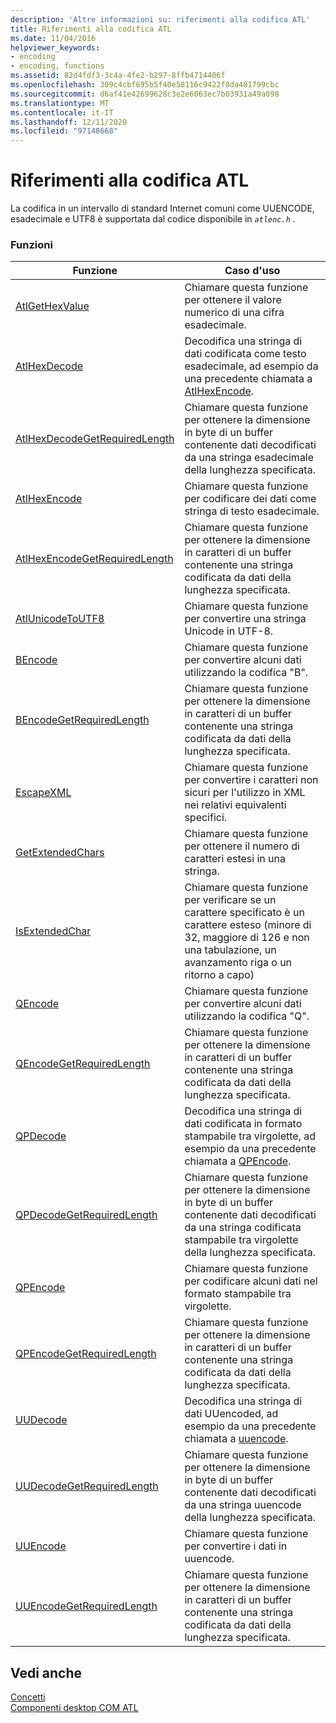 ```yaml
---
description: 'Altre informazioni su: riferimenti alla codifica ATL'
title: Riferimenti alla codifica ATL
ms.date: 11/04/2016
helpviewer_keywords:
- encoding
- encoding, functions
ms.assetid: 82d4fdf3-3c4a-4fe2-b297-8ffb4714406f
ms.openlocfilehash: 309c4cbf695b5f40e58116c9422f8da481799cbc
ms.sourcegitcommit: d6af41e42699628c3e2e6063ec7b03931a49a098
ms.translationtype: MT
ms.contentlocale: it-IT
ms.lasthandoff: 12/11/2020
ms.locfileid: "97148668"
---
```

# <a name="atl-encoding-reference"></a>Riferimenti alla codifica ATL

La codifica in un intervallo di standard Internet comuni come UUENCODE, esadecimale e UTF8 è supportata dal codice disponibile in *`atlenc.h`* .

### <a name="functions"></a>Funzioni

| Funzione | Caso d'uso |
|--|--|
| [AtlGetHexValue](reference/atl-text-encoding-functions.md#atlgethexvalue) | Chiamare questa funzione per ottenere il valore numerico di una cifra esadecimale. |
| [AtlHexDecode](reference/atl-text-encoding-functions.md#atlhexdecode) | Decodifica una stringa di dati codificata come testo esadecimale, ad esempio da una precedente chiamata a [AtlHexEncode](reference/atl-text-encoding-functions.md#atlhexencode). |
| [AtlHexDecodeGetRequiredLength](reference/atl-text-encoding-functions.md#atlhexdecodegetrequiredlength) | Chiamare questa funzione per ottenere la dimensione in byte di un buffer contenente dati decodificati da una stringa esadecimale della lunghezza specificata. |
| [AtlHexEncode](reference/atl-text-encoding-functions.md#atlhexencode) | Chiamare questa funzione per codificare dei dati come stringa di testo esadecimale. |
| [AtlHexEncodeGetRequiredLength](reference/atl-text-encoding-functions.md#atlhexencodegetrequiredlength) | Chiamare questa funzione per ottenere la dimensione in caratteri di un buffer contenente una stringa codificata da dati della lunghezza specificata. |
| [AtlUnicodeToUTF8](reference/atl-text-encoding-functions.md#atlunicodetoutf8) | Chiamare questa funzione per convertire una stringa Unicode in UTF-8. |
| [BEncode](reference/atl-text-encoding-functions.md#bencode) | Chiamare questa funzione per convertire alcuni dati utilizzando la codifica "B". |
| [BEncodeGetRequiredLength](reference/atl-text-encoding-functions.md#bencodegetrequiredlength) | Chiamare questa funzione per ottenere la dimensione in caratteri di un buffer contenente una stringa codificata da dati della lunghezza specificata. |
| [EscapeXML](reference/atl-text-encoding-functions.md#escapexml) | Chiamare questa funzione per convertire i caratteri non sicuri per l'utilizzo in XML nei relativi equivalenti specifici. |
| [GetExtendedChars](reference/atl-text-encoding-functions.md#getextendedchars) | Chiamare questa funzione per ottenere il numero di caratteri estesi in una stringa. |
| [IsExtendedChar](reference/atl-text-encoding-functions.md#isextendedchar) | Chiamare questa funzione per verificare se un carattere specificato è un carattere esteso (minore di 32, maggiore di 126 e non una tabulazione, un avanzamento riga o un ritorno a capo) |
| [QEncode](reference/atl-text-encoding-functions.md#qencode) | Chiamare questa funzione per convertire alcuni dati utilizzando la codifica "Q". |
| [QEncodeGetRequiredLength](reference/atl-text-encoding-functions.md#qencodegetrequiredlength) | Chiamare questa funzione per ottenere la dimensione in caratteri di un buffer contenente una stringa codificata da dati della lunghezza specificata. |
| [QPDecode](reference/atl-text-encoding-functions.md#qpdecode) | Decodifica una stringa di dati codificata in formato stampabile tra virgolette, ad esempio da una precedente chiamata a [QPEncode](reference/atl-text-encoding-functions.md#qpencode). |
| [QPDecodeGetRequiredLength](reference/atl-text-encoding-functions.md#qpdecodegetrequiredlength) | Chiamare questa funzione per ottenere la dimensione in byte di un buffer contenente dati decodificati da una stringa codificata stampabile tra virgolette della lunghezza specificata. |
| [QPEncode](reference/atl-text-encoding-functions.md#qpencode) | Chiamare questa funzione per codificare alcuni dati nel formato stampabile tra virgolette. |
| [QPEncodeGetRequiredLength](reference/atl-text-encoding-functions.md#qpencodegetrequiredlength) | Chiamare questa funzione per ottenere la dimensione in caratteri di un buffer contenente una stringa codificata da dati della lunghezza specificata. |
| [UUDecode](reference/atl-text-encoding-functions.md#uudecode) | Decodifica una stringa di dati UUencoded, ad esempio da una precedente chiamata a [uuencode](reference/atl-text-encoding-functions.md#uuencode). |
| [UUDecodeGetRequiredLength](reference/atl-text-encoding-functions.md#uudecodegetrequiredlength) | Chiamare questa funzione per ottenere la dimensione in byte di un buffer contenente dati decodificati da una stringa uuencode della lunghezza specificata. |
| [UUEncode](reference/atl-text-encoding-functions.md#uuencode) | Chiamare questa funzione per convertire i dati in uuencode. |
| [UUEncodeGetRequiredLength](reference/atl-text-encoding-functions.md#uuencodegetrequiredlength) | Chiamare questa funzione per ottenere la dimensione in caratteri di un buffer contenente una stringa codificata da dati della lunghezza specificata. |

## <a name="see-also"></a>Vedi anche

[Concetti](../atl/active-template-library-atl-concepts.md)<br/>
[Componenti desktop COM ATL](../atl/atl-com-desktop-components.md)

